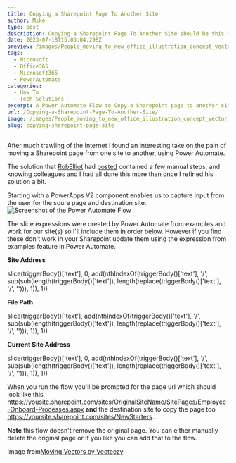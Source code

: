 ```yaml
---
title: Copying a Sharepoint Page To Another Site
author: Mike
type: post
description: Copying a Sharepoint Page To Another Site should be this much of a pain
date: 2023-07-18T15:03:04.298Z
preview: /images/People_moving_to_new_office_illustration_concept_vector.png
tags:
  - Microsoft
  - Office365
  - Microsoft365
  - PowerAutomate
categories:
  - How To
  - Tech Solutions
excerpt: A Power Automate Flow to Copy a Sharepoint page to another site
url: /Copying-a-Sharepoint-Page-To-Another-Site/
image: /images/People_moving_to_new_office_illustration_concept_vector.png
slug: copying-sharepoint-page-site
---
```

After much trawling of the Internet I found an interesting take on the pain of moving a Sharepoint page from one site to another, using Power Automate.

The solution that [RobElliot](https://techcommunity.microsoft.com/t5/user/viewprofilepage/user-id/174092) had [posted](https://techcommunity.microsoft.com/t5/sharepoint/move-copy-sharepoint-pages-from-one-site-to-another-in-classic/m-p/2544668) contained a few manual steps, and knowing colleagues and I had all done this more than once I refined his solution a bit.

Starting with a PowerApps V2 component enables us to capture input from the user for the soure page and destination site.
![Screenshot of the Power Automate Flow](/images/PowerApps-Get_file_metadata_using_path-Copy_file.png)

The slice expressions were created by Power Automate from examples and work for our site(s) so I'll include them in order below. However if you find these don't work in your Sharepoint update them using the expression from examples feature in Power Automate.

**Site Address**

slice(triggerBody()['text'], 0, add(nthIndexOf(triggerBody()['text'], '/', sub(sub(length(triggerBody()['text']), length(replace(triggerBody()['text'], '/', ''))), 1)), 1))

**File Path**

slice(triggerBody()['text'], add(nthIndexOf(triggerBody()['text'], '/', sub(sub(length(triggerBody()['text']), length(replace(triggerBody()['text'], '/', ''))), 1)), 1))

**Current Site Address**

slice(triggerBody()['text'], 0, add(nthIndexOf(triggerBody()['text'], '/', sub(sub(length(triggerBody()['text']), length(replace(triggerBody()['text'], '/', ''))), 1)), 1))

When you run the flow you'll be prompted for the page url which should look like this https://yousite.sharepoint.com/sites/OriginalSiteName/SitePages/Employee-Onboard-Processes.aspx **and** the destination site to copy the page too https://yoursite.sharepoint.com/sites/NewStarters..

**Note** this flow doesn't remove the original page. You can either manually delete the original page or if you like you can add that to the flow.


Image from[Moving Vectors by Vecteezy](https://www.vecteezy.com/free-vector/moving)